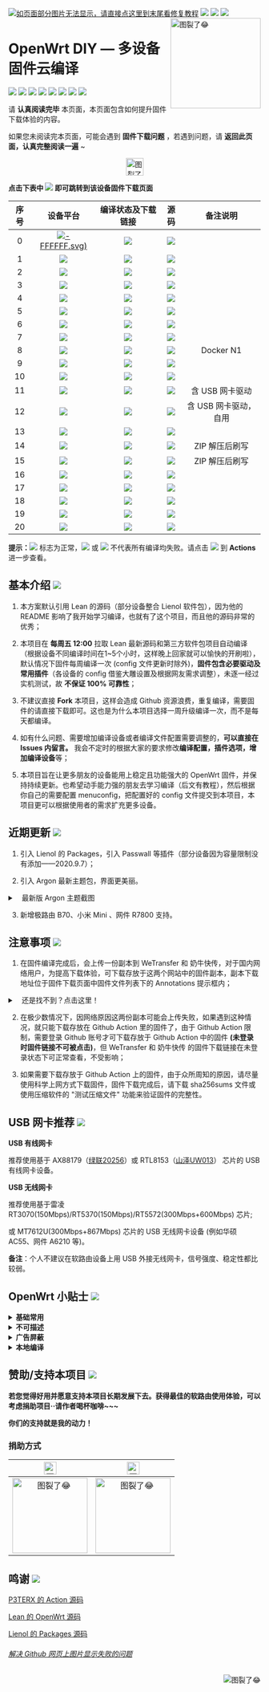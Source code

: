 [![如页面部分图片无法显示，请直接点这里到末尾看修复教程](https://visitor-badge.glitch.me/badge?page_id=OpenWrt-DIY-visitor-badge)](#解决-github-网页上图片显示失败的问题) [![](https://img.shields.io/github/issues/chouniu666/OpenWrt-DIY?color=FFFFFF)](https://github.com/chouniu666/OpenWrt-DIY/issues) [![](https://img.shields.io/github/stars/chouniu666/OpenWrt-DIY?color=FFFFFF)](https://github.com/chouniu666/OpenWrt-DIY/stargazers) [![](https://img.shields.io/github/forks/chouniu666/OpenWrt-DIY?color=FFFFFF)](https://github.com/chouniu666/OpenWrt-DIY/network/members)
<a href="#readme">
    <img src="https://img.vim-cn.com/48/6e4b91fdeefa201f93befdf858a13eefeaff5c.jpg" alt="图裂了😂" title="OpenWrt-DIY" align="right" height="180" />
</a>

OpenWrt DIY — 多设备固件云编译
======================

[![](https://img.shields.io/badge/-目录:-696969.svg)](#readme) [![](https://img.shields.io/badge/-基本介绍-F5F5F5.svg)](#基本介绍-) [![](https://img.shields.io/badge/-近期更新-F5F5F5.svg)](#近期更新-) [![](https://img.shields.io/badge/-注意事项-F5F5F5.svg)](#注意事项-) [![](https://img.shields.io/badge/-USB网卡推荐-F5F5F5.svg)](#usb-网卡推荐-) [![](https://img.shields.io/badge/-OpenWrt小贴士-F5F5F5.svg)](#openwrt-小贴士-) [![](https://img.shields.io/badge/-赞助本项目-F5F5F5.svg)](#赞助支持本项目-) [![](https://img.shields.io/badge/-鸣谢-F5F5F5.svg)](#鸣谢-)

请 **认真阅读完毕** 本页面，本页面包含如何提升固件下载体验的内容。

如果您未阅读完本页面，可能会遇到 **固件下载问题** ，若遇到问题，请 **返回此页面，认真完整阅读一遍** ~

<p align="center"><img src="https://img.shields.io/badge/-支持设备、编译状态及固件下载-FFFFFF.svg" height="35" alt="图裂了😂"/></p>

**点击下表中 [![](https://img.shields.io/badge/设备-passing-32CD32.svg)](https://github.com/chouniu666/OpenWrt-DIY/actions) 即可跳转到该设备固件下载页面** 

|    序号   |     设备平台     |   编译状态及下载链接 |   源码   | 备注说明   |
| :-----------------: | :-------------: |:-----------------: | :-----------------: |  :-----------------: | 
| 0 |   [![](https://img.shields.io/badge/OpenWrt-ar71xx-3800)-FFFFFF.svg)](https://github.com/chouniu666/OpenWrt-DIY666/actions?query=workflow%3A%22Build+Netgear+3800+OpenWrt%22)    | [![](https://github.com/chouniu666/OpenWrt-DIY/workflows/Build%203800%20OpenWrt/badge.svg)](https://github.com/chouniu666/OpenWrt-DIY666/actions?query=workflow%3A%22Build+Netgear+3800+OpenWrt%22) |[![](https://img.shields.io/badge/Lean-源码-orange.svg)](https://github.com/coolsnowwolf/lede) |  |  
| 1 |   [![](https://img.shields.io/badge/OpenWrt-x86_64_(64位)-FFFFFF.svg)](https://github.com/chouniu666/OpenWrt-DIY/actions?query=workflow%3A%22Build+X86%2864bit%29+OpenWrt%22)    | [![](https://github.com/chouniu666/OpenWrt-DIY/workflows/Build%20X86(64bit)%20OpenWrt/badge.svg)](https://github.com/chouniu666/OpenWrt-DIY/actions?query=workflow%3A%22Build+X86%2864bit%29+OpenWrt%22) |[![](https://img.shields.io/badge/Lean-源码-orange.svg)](https://github.com/coolsnowwolf/lede) |  |  
| 2 |    [![](https://img.shields.io/badge/OpenWrt-x86_(32位)-FFFFFF.svg)](https://github.com/chouniu666/OpenWrt-DIY/actions?query=workflow%3A%22Build+X86%2832bit%29+OpenWrt%22)     |[![](https://github.com/chouniu666/OpenWrt-DIY/workflows/Build%20X86(32bit)%20OpenWrt/badge.svg)](https://github.com/chouniu666/OpenWrt-DIY/actions?query=workflow%3A%22Build+X86%2832bit%29+OpenWrt%22) |[![](https://img.shields.io/badge/Lean-源码-orange.svg)](https://github.com/coolsnowwolf/lede) | | 
| 3 |        [![](https://img.shields.io/badge/OpenWrt-竞斗云-FFFFFF.svg)](https://github.com/chouniu666/OpenWrt-DIY/actions?query=workflow%3A%22Build+G-Dock+OpenWrt%22)         |[![](https://github.com/chouniu666/OpenWrt-DIY/workflows/Build%20G-Dock%20OpenWrt/badge.svg)](https://github.com/chouniu666/OpenWrt-DIY/actions?query=workflow%3A%22Build+G-Dock+OpenWrt%22) |[![](https://img.shields.io/badge/Lean-源码-orange.svg)](https://github.com/coolsnowwolf/lede)  | | 
| 4 |        [![](https://img.shields.io/badge/OpenWrt-极路由_B70-FFFFFF.svg)](https://github.com/chouniu666/OpenWrt-DIY/actions?query=workflow%3A%22Build+HiWiFi+B70+OpenWrt%22)        |[![](https://github.com/chouniu666/OpenWrt-DIY/workflows/Build%20HiWiFi%20B70%20OpenWrt/badge.svg)](https://github.com/chouniu666/OpenWrt-DIY/actions?query=workflow%3A%22Build+HiWiFi+B70+OpenWrt%22)|[![](https://img.shields.io/badge/Lean-源码-orange.svg)](https://github.com/coolsnowwolf/lede) | |
| 5 |        [![](https://img.shields.io/badge/OpenWrt-K2T-FFFFFF.svg)](https://github.com/chouniu666/OpenWrt-DIY/actions?query=workflow%3A%22Build+K2T+OpenWrt%22)           | [![](https://github.com/chouniu666/OpenWrt-DIY/workflows/Build%20K2T%20OpenWrt/badge.svg)](https://github.com/chouniu666/OpenWrt-DIY/actions?query=workflow%3A%22Build+K2T+OpenWrt%22)|[![](https://img.shields.io/badge/Lean-源码-orange.svg)](https://github.com/coolsnowwolf/lede) | | 
| 6 |        [![](https://img.shields.io/badge/OpenWrt-K2P-FFFFFF.svg)](https://github.com/chouniu666/OpenWrt-DIY/actions?query=workflow%3A%22Build+K2P+OpenWrt%22)           |[![](https://github.com/chouniu666/OpenWrt-DIY/workflows/Build%20K2P%20OpenWrt/badge.svg)](https://github.com/chouniu666/OpenWrt-DIY/actions?query=workflow%3A%22Build+K2P+OpenWrt%22)|[![](https://img.shields.io/badge/Lean-源码-orange.svg)](https://github.com/coolsnowwolf/lede) | | 
| 7 |       [![](https://img.shields.io/badge/OpenWrt-K3-FFFFFF.svg)](https://github.com/chouniu666/OpenWrt-DIY/actions?query=workflow%3A%22Build+K3+OpenWrt%22)           |[![](https://github.com/chouniu666/OpenWrt-DIY/workflows/Build%20K3%20OpenWrt/badge.svg)](https://github.com/chouniu666/OpenWrt-DIY/actions?query=workflow%3A%22Build+K3+OpenWrt%22) |[![](https://img.shields.io/badge/Lean-源码-orange.svg)](https://github.com/coolsnowwolf/lede)  |  | 
| 8 |       [![](https://img.shields.io/badge/OpenWrt-N1_盒子-FFFFFF.svg)](https://github.com/chouniu666/OpenWrt-DIY/actions?query=workflow%3A%22Build+N1+OpenWrt%22)         |[![](https://github.com/chouniu666/OpenWrt-DIY/workflows/Build%20N1%20OpenWrt/badge.svg)](https://github.com/chouniu666/OpenWrt-DIY/actions?query=workflow%3A%22Build+N1+OpenWrt%22) |[![](https://img.shields.io/badge/Lean-源码-orange.svg)](https://github.com/coolsnowwolf/lede)  |Docker N1 | 
| 9 |    [![](https://img.shields.io/badge/OpenWrt-红米_AC2100-FFFFFF.svg)](https://github.com/chouniu666/OpenWrt-DIY/actions?query=workflow%3A%22Build+Redmi+AC2100+OpenWrt%22)     | [![](https://github.com/chouniu666/OpenWrt-DIY/workflows/Build%20Redmi%20AC2100%20OpenWrt/badge.svg)](https://github.com/chouniu666/OpenWrt-DIY/actions?query=workflow%3A%22Build+Redmi+AC2100+OpenWrt%22) |[![](https://img.shields.io/badge/Lean-源码-orange.svg)](https://github.com/coolsnowwolf/lede) | | 
| 10 |    [![](https://img.shields.io/badge/OpenWrt-Newifi3_D2-FFFFFF.svg)](https://github.com/chouniu666/OpenWrt-DIY/actions?query=workflow%3A%22Build+Newifi+D2+OpenWrt%22)      |  [![](https://github.com/chouniu666/OpenWrt-DIY/workflows/Build%20Newifi%20D2%20OpenWrt/badge.svg)](https://github.com/chouniu666/OpenWrt-DIY/actions?query=workflow%3A%22Build+Newifi+D2+OpenWrt%22) |[![](https://img.shields.io/badge/Lean-源码-orange.svg)](https://github.com/coolsnowwolf/lede)  | | 
| 11 |    [![](https://img.shields.io/badge/OpenWrt-树莓派_3B/3B+-FFFFFF.svg)](https://github.com/chouniu666/OpenWrt-DIY/actions?query=workflow%3A%22Build+RaspBerryPi3+OpenWrt%22)   | [![](https://github.com/chouniu666/OpenWrt-DIY/workflows/Build%20RaspBerryPi3%20OpenWrt/badge.svg)](https://github.com/chouniu666/OpenWrt-DIY/actions?query=workflow%3A%22Build+RaspBerryPi3+OpenWrt%22) |[![](https://img.shields.io/badge/Lean-源码-orange.svg)](https://github.com/coolsnowwolf/lede) | 含 USB 网卡驱动 |
| 12 |    [![](https://img.shields.io/badge/OpenWrt-树莓派_4B-FFFFFF.svg)](https://github.com/chouniu666/OpenWrt-DIY/actions?query=workflow%3A%22Build+RaspBerryPi4+OpenWrt%22)    | [![](https://github.com/chouniu666/OpenWrt-DIY/workflows/Build%20RaspBerryPi4%20OpenWrt/badge.svg)](https://github.com/chouniu666/OpenWrt-DIY/actions?query=workflow%3A%22Build+RaspBerryPi4+OpenWrt%22)  |[![](https://img.shields.io/badge/Lean-源码-orange.svg)](https://github.com/coolsnowwolf/lede)  | 含 USB 网卡驱动，自用 |
| 13 |     [![](https://img.shields.io/badge/OpenWrt-小娱_C5-FFFFFF.svg)](https://github.com/chouniu666/OpenWrt-DIY/actions?query=workflow%3A%22Build+XiaoYu+XY-C5+OpenWrt%22)        | [![](https://github.com/chouniu666/OpenWrt-DIY/workflows/Build%20XiaoYu%20XY-C5%20OpenWrt/badge.svg)](https://github.com/chouniu666/OpenWrt-DIY/actions?query=workflow%3A%22Build+XiaoYu+XY-C5+OpenWrt%22)   |[![](https://img.shields.io/badge/Lean-源码-orange.svg)](https://github.com/coolsnowwolf/lede)  |  |
| 14|      [![](https://img.shields.io/badge/OpenWrt-NanoPi_NEO2-FFFFFF.svg)](https://github.com/chouniu666/OpenWrt-DIY/actions?query=workflow%3A%22Build+NanoPi+NEO2+OpenWrt%22)     |  [![](https://github.com/chouniu666/OpenWrt-DIY/workflows/Build%20NanoPi%20NEO2%20OpenWrt/badge.svg)](https://github.com/chouniu666/OpenWrt-DIY/actions?query=workflow%3A%22Build+NanoPi+NEO2+OpenWrt%22)  |[![](https://img.shields.io/badge/Lean-源码-orange.svg)](https://github.com/coolsnowwolf/lede)  | ZIP 解压后刷写 |
| 15|      [![](https://img.shields.io/badge/OpenWrt-NanoPi_R2S-FFFFFF.svg)](https://github.com/chouniu666/OpenWrt-DIY/actions?query=workflow%3A%22Build+NanoPi+R2S+OpenWrt%22)     |  [![](https://github.com/chouniu666/OpenWrt-DIY/workflows/Build%20NanoPi%20R2S%20OpenWrt/badge.svg)](https://github.com/chouniu666/OpenWrt-DIY/actions?query=workflow%3A%22Build+NanoPi+R2S+OpenWrt%22)  |[![](https://img.shields.io/badge/Lean-源码-orange.svg)](https://github.com/coolsnowwolf/lede)  | ZIP 解压后刷写 |
| 16|     [![](https://img.shields.io/badge/OpenWrt-小米_R3G-FFFFFF.svg)](https://github.com/chouniu666/OpenWrt-DIY/actions?query=workflow%3A%22Build+Mi+R3G+OpenWrt%22)   | [![](https://github.com/chouniu666/OpenWrt-DIY/workflows/Build%20Mi%20R3G%20OpenWrt/badge.svg)](https://github.com/chouniu666/OpenWrt-DIY/actions?query=workflow%3A%22Build+Mi+R3G+OpenWrt%22) |[![](https://img.shields.io/badge/Lean-源码-orange.svg)](https://github.com/coolsnowwolf/lede) |   |
| 17|     [![](https://img.shields.io/badge/OpenWrt-小米_R3P-FFFFFF.svg)](https://github.com/chouniu666/OpenWrt-DIY/actions?query=workflow%3A%22Build+Mi+R3P+OpenWrt%22)   | [![](https://github.com/chouniu666/OpenWrt-DIY/workflows/Build%20Mi%20R3P%20OpenWrt/badge.svg)](https://github.com/chouniu666/OpenWrt-DIY/actions?query=workflow%3A%22Build+Mi+R3P+OpenWrt%22) |[![](https://img.shields.io/badge/Lean-源码-orange.svg)](https://github.com/coolsnowwolf/lede) |   |
| 18|     [![](https://img.shields.io/badge/OpenWrt-小米_Mini-FFFFFF.svg)](https://github.com/chouniu666/OpenWrt-DIY/actions?query=workflow%3A%22Build+Mi+Mini+OpenWrt%22)   | [![](https://github.com/chouniu666/OpenWrt-DIY/workflows/Build%20Mi%20Mini%20OpenWrt/badge.svg)](https://github.com/chouniu666/OpenWrt-DIY/actions?query=workflow%3A%22Build+Mi+Mini+OpenWrt%22) |[![](https://img.shields.io/badge/Lean-源码-orange.svg)](https://github.com/coolsnowwolf/lede) |   |
| 19|     [![](https://img.shields.io/badge/OpenWrt-网件_R7800-FFFFFF.svg)](https://github.com/chouniu666/OpenWrt-DIY/actions?query=workflow%3A%22Build+Netgear+R7800+OpenWrt%22)   | [![](https://github.com/chouniu666/OpenWrt-DIY/workflows/Build%20Netgear%20R7800%20OpenWrt/badge.svg)](https://github.com/chouniu666/OpenWrt-DIY/actions?query=workflow%3A%22Build+Netgear+R7800+OpenWrt%22) |[![](https://img.shields.io/badge/Lean-源码-orange.svg)](https://github.com/coolsnowwolf/lede) |   |
| 20|     [![](https://img.shields.io/badge/OpenWrt-星际宝盒_CM520-FFFFFF.svg)](https://github.com/chouniu666/OpenWrt-DIY/actions?query=workflow%3A%22Build+%E6%98%9F%E9%99%85%E5%AE%9D%E7%9B%92+CM520+OpenWrt%22)   | [![](https://github.com/chouniu666/OpenWrt-DIY/workflows/Build%20星际宝盒%20CM520%20OpenWrt/badge.svg)](https://github.com/chouniu666/OpenWrt-DIY/actions?query=workflow%3A%22Build+%E6%98%9F%E9%99%85%E5%AE%9D%E7%9B%92+CM520+OpenWrt%22) |[![](https://img.shields.io/badge/Lean-源码-orange.svg)](https://github.com/coolsnowwolf/lede) |   |

**提示：**[![](https://img.shields.io/badge/设备-passing-32CD32.svg)](https://github.com/chouniu666/OpenWrt-DIY/actions) 标志为正常，[![](https://img.shields.io/badge/设备-failing-DC143C.svg)](https://github.com/chouniu666/OpenWrt-DIY/actions) 或 [![](https://img.shields.io/badge/设备-no_status-A9A9A9.svg)](https://github.com/chouniu666/OpenWrt-DIY/actions) 不代表所有编译均失败。请点击 [![](https://img.shields.io/badge/设备-状态-32CD32.svg)](https://github.com/chouniu666/OpenWrt-DIY/actions) 到 **Actions** 进一步查看。

## 基本介绍 [![](https://img.shields.io/badge/-基本介绍-F5F5F5.svg)](#基本介绍-)

1. 本方案默认引用 Lean 的源码（部分设备整合 Lienol 软件包），因为他的 README 影响了我开始学习编译，也就有了这个项目，而且他的源码非常的优秀；

2. 本项目在 **每周五 12:00** 拉取 Lean 最新源码和第三方软件包项目自动编译（根据设备不同编译时间在1~5个小时，这样晚上回家就可以愉快的开刷啦），默认情况下固件每周编译一次 (config 文件更新时除外)，**固件包含必要驱动及常用插件**（各设备的 config 借鉴大雕设置及根据网友需求调整），未逐一经过实机测试，故 **不保证 100% 可靠性**；

3. 不建议直接 **Fork** 本项目，这样会造成 Github 资源浪费，重复编译，需要固件的请直接下载即可。这也是为什么本项目选择一周升级编译一次，而不是每天都编译。

4. 如有什么问题、需要增加编译设备或者编译文件配置需要调整的，**可以直接在 Issues 内留言。** 我会不定时的根据大家的要求修改**编译配置，插件选项，增加编译设备**等；

5. 本项目旨在让更多朋友的设备能用上稳定且功能强大的 OpenWrt 固件，并保持持续更新。也希望动手能力强的朋友去学习编译（后文有教程），然后根据你自己的需要配置 menuconfig，把配置好的 config 文件提交到本项目，本项目更可以根据使用者的需求扩充更多设备。

## 近期更新 [![](https://img.shields.io/badge/-近期更新-F5F5F5.svg)](#近期更新-)

1. 引入 Lienol 的 Packages，引入 Passwall 等插件（部分设备因为容量限制没有添加——2020.9.7）；

2. 引入 Argon 最新主题包，界面更美丽。

<details>
 <summary>&nbsp;&nbsp;&nbsp;最新版 Argon 主题截图</summary>
   
<br/>
    
<img src="https://github.com/jerrykuku/luci-theme-argon/raw/master/Screenshots/screenshot_pc.jpg" alt="图裂了😂需要机场才能正常显示"/><br/>
<img src="https://github.com/jerrykuku/luci-theme-argon/raw/master/Screenshots/screenshot_phone.jpg" alt="图裂了😂需要机场才能正常显示"/><br/>    
</details>

3. 新增极路由 B70、小米 Mini 、网件 R7800 支持。

## 注意事项 [![](https://img.shields.io/badge/-注意事项-F5F5F5.svg)](#注意事项-)

1. 在固件编译完成后，会上传一份副本到 WeTransfer 和 奶牛快传，对于国内网络用户，为提高下载体验，可下载存放于这两个网站中的固件副本，副本下载地址位于固件下载页面中固件文件列表下的 Annotations 提示框内；
<details>
 <summary>&nbsp;&nbsp;&nbsp;还是找不到？点击这里！</summary>
 
<br/>
<img src="https://img.vim-cn.com/ef/2481045f0a6fac8ee6c0c437b5c225ee880295.png" alt="图裂了😂"/><br/>    
<img src="https://img.vim-cn.com/c3/d67668400c0433d0b6bf0b0a594a03a7d4d7cc.png" alt="图裂了😂"/><br/>
</details>

2. 在极少数情况下，因网络原因这两份副本可能会上传失败，如果遇到这种情况，就只能下载存放在 Github Action 里的固件了，由于 Github Action 限制，需要登录 Github 账号才可下载存放于 Github Action 中的固件 **(未登录时固件链接不可被点击)**，但 WeTransfer 和 奶牛快传 的固件下载链接在未登录状态下可正常查看，不受影响；

3. 如果需要下载存放于 Github Action 上的固件，由于众所周知的原因，请尽量使用科学上网方式下载固件，固件下载完成后，请下载 sha256sums 文件或使用压缩软件的 "测试压缩文件" 功能来验证固件的完整性。

## USB 网卡推荐 [![](https://img.shields.io/badge/-USB网卡推荐-F5F5F5.svg)](#usb-网卡推荐-)

**USB 有线网卡**

推荐使用基于 AX88179（[绿联20256](https://item.jd.com/1205967.html)）或 RTL8153（[山泽UW013](https://item.jd.com/6375404.html)） 芯片的 USB 有线网卡设备。

**USB 无线网卡**

推荐使用基于雷凌 RT3070(150Mbps)/RT5370(150Mbps)/RT5572(300Mbps+600Mbps) 芯片;  

或 MT7612U(300Mbps+867Mbps) 芯片的 USB 无线网卡设备 (例如华硕 AC55、网件 A6210 等)。

**备注**：个人不建议在软路由设备上用 USB 外接无线网卡，信号强度、稳定性都比较弱。

## OpenWrt 小贴士 [![](https://img.shields.io/badge/-OpenWrt小贴士-F5F5F5.svg)](#openwrt-小贴士-)

<details>
 <summary><b>基础常用</b></summary>

<br/>

[OpenWrt 基础配置](https://github.com/chouniu666/OpenWrt-DIY/wiki/OpenWrt-%E5%9F%BA%E7%A1%80%E9%85%8D%E7%BD%AE)

[OpenWrt 网络共享文件和 Transmission 使用技巧，再也没有恼人的权限问题](https://youtu.be/wmR7o9p9vSY)

[SD 卡设备固件刷写程序 BalenaEtcher](https://www.balena.io/etcher/)

</details>

<details>
 <summary><b>不可描述</b></summary>

<br/>

[最好的 OpenWrt 路由器 shadowsocks 自动翻墙、科学上网教程](https://github.com/softwaredownload/openwrt-fanqiang)

[翻墙软件 VPN 推荐指南（含 2020 优惠）](https://github.com/vpncn/vpncn.github.io)

[免费机场节点获取](https://github.com/hugetiny/awesome-vpn/blob/master/READMECN.md)

</details>

<details>
 <summary><b>广告屏蔽</b></summary>

<br/>

[anti-AD 中文区命中率最高的广告过滤列表](https://github.com/privacy-protection-tools/anti-AD)

[最完善的 iOS 翻墙规则](https://github.com/h2y/Shadowrocket-ADBlock-Rules)

[国内加速过滤广告规则订阅](https://github.com/Silentely/AdBlock-Acceleration)

</details>

<details>
 <summary><b>本地编译</b></summary>

<br/>

[基本编译教程](https://blog.csdn.net/Dreame_Architect/article/details/101527640)

[WIN10 内置 Ubuntu 子系统编译教程](http://www.fuweijun.com/index.php/2019/07/03/win10%E5%AD%90linux%E7%B3%BB%E7%BB%9F%E7%BC%96%E8%AF%91openwrt/)

[Win10 子系统 Ubuntu18.04 下编译 OpenWrt 问题及解决方法](https://blog.csdn.net/khaunag/article/details/104854536)

[Ubuntu 默认源更新慢可更换清华大学镜像源](https://mirror.tuna.tsinghua.edu.cn/help/ubuntu/)

[Lean's OpenWrt 插件大全](https://github.com/chouniu666/OpenWrt-DIY/wiki/Lean‘s-OpenWrt-——LuCI-Applications-插件说明)

</details>

## 赞助/支持本项目 [![](https://img.shields.io/badge/-赞助本项目-F5F5F5.svg)](#赞助支持本项目-)

**若您觉得好用并愿意支持本项目长期发展下去。获得最佳的软路由使用体验，可以考虑捐助项目··请作者喝杯咖啡~~~**

**你们的支持就是我的动力！**

### 捐助方式

|     <img src="https://xxx/badge/-支付宝-F5F5F5.svg" height="25" alt="图裂了😂"/>  |  <img src="https://xxx/badge/-微信-F5F5F5.svg" height="25" alt="图裂了😂"/>  | 
| :-----------------: | :-------------: |
|<img src="https://xxx/24/8c86e483e945f14aeb96662270d4f320a9ed5d.jpg" width="150" height="150" alt="图裂了😂"/>|<img src="https://xxx/c1/e41cd8fde8f5a863f4d3cdac6f23840d398e01.jpg" width="150" height="150" alt="图裂了😂"/>|

## 鸣谢 [![](https://img.shields.io/badge/-鸣谢-F5F5F5.svg)](#鸣谢-)
 
[P3TERX 的 Action 源码](https://github.com/P3TERX/Actions-OpenWrt)

[Lean 的 OpenWrt 源码](https://github.com/coolsnowwolf/lede)

[Lienol 的 Packages 源码](https://github.com/Lienol/openwrt-packages)

###### [解决 Github 网页上图片显示失败的问题](https://blog.csdn.net/qq_38232598/article/details/91346392)

<a href="#readme">
    <img src="https://img.shields.io/badge/-返回顶部-orange.svg" alt="图裂了😂" title="返回顶部" align="right"/>
</a>
